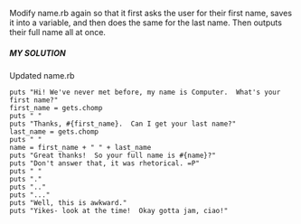 Modify name.rb again so that it first asks the user for their first name, saves it into a variable, and then does the same for the last name. Then outputs their full name all at once.

##### MY SOLUTION
Updated name.rb

```
puts "Hi! We've never met before, my name is Computer.  What's your first name?"
first_name = gets.chomp
puts " "
puts "Thanks, #{first_name}.  Can I get your last name?"
last_name = gets.chomp
puts " "
name = first_name + " " + last_name
puts "Great thanks!  So your full name is #{name}?"
puts "Don't answer that, it was rhetorical. =P"
puts " "
puts "."
puts ".."
puts "..."
puts "Well, this is awkward."
puts "Yikes- look at the time!  Okay gotta jam, ciao!"
```